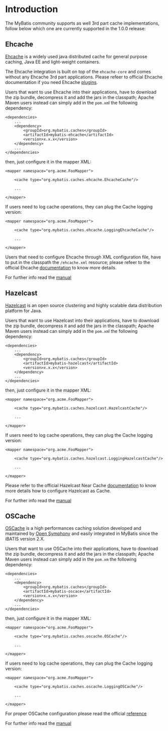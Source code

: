# Introduction #

The MyBatis community supports as well 3rd part cache implementations, follow below which one are currently supported in the 1.0.0 release:


## Ehcache ##

[Ehcache](http://ehcache.org/) is a widely used java distributed cache for general purpose caching, Java EE and light-weight containers.

The Ehcache integration is built on top of the `ehcache-core` and comes without any Ehcache 3rd part applications. Please refeer to official Ehcache documentation if you need Ehcache [plugins](http://ehcache.org/documentation/index.html).

Users that want to use Ehcache into their applications, have to download the zip bundle, decompress it and add the jars in the classpath; Apache Maven users instead can simply add in the `pom.xm`l the following dependency:

```
<dependencies>
    ...
    <dependency>
        <groupId>org.mybatis.caches</groupId>
        <artifactId>mybatis-ehcache</artifactId>
        <version>x.x.x</version>
    </dependency>
    ...
</dependencies>
```

then, just configure it in the mapper XML:

```
<mapper namespace="org.acme.FooMapper">

    <cache type="org.mybatis.caches.ehcache.EhcacheCache"/>

    ...

</mapper>
```

If users need to log cache operations, they can plug the Cache logging version:

```
<mapper namespace="org.acme.FooMapper">

    <cache type="org.mybatis.caches.ehcache.LoggingEhcacheCache"/>

    ...

</mapper>
```

Users that need to configure Ehcache through XML configuration file, have to put in the classpath the `/ehcache.xml` resource; please refeer to the official Ehcache [documentation](http://ehcache.org/documentation/configuration.html) to know more details.

For further info read the [manual](http://mybatis.github.io/ehcache-cache/)

## Hazelcast ##

[Hazelcast](http://www.hazelcast.com) is an open source clustering and highly scalable data distribution platform for Java.

Users that want to use Hazelcast into their applications, have to download the zip bundle, decompress it and add the jars in the classpath; Apache Maven users instead can simply add in the `pom.xm`l the following dependency:

```
<dependencies>
    ...
    <dependency>
        <groupId>org.mybatis.caches</groupId>
        <artifactId>mybatis-hazelcast</artifactId>
        <version>x.x.x</version>
    </dependency>
    ...
</dependencies>
```

then, just configure it in the mapper XML:

```
<mapper namespace="org.acme.FooMapper">

    <cache type="org.mybatis.caches.hazelcast.HazelcastCache"/>

    ...

</mapper>
```

If users need to log cache operations, they can plug the Cache logging version:

```
<mapper namespace="org.acme.FooMapper">

    <cache type="org.mybatis.caches.hazelcast.LoggingHazelcastCache"/>

    ...

</mapper>
```

Please refer to the official Hazelcast Near Cache [documentation](http://www.hazelcast.com/documentation.jsp#MapNearCache) to know more details how to configure Hazelcast as Cache.

For further info read the [manual](http://mybatis.github.io/hazelcast-cache/)

## OSCache ##

[OSCache](http://www.opensymphony.com/oscache/) is a high performances caching solution developed and maintained by [Open Symphony](http://www.opensymphony.com/) and easily integrated in MyBatis since the iBATIS version 2.X.

Users that want to use OSCache into their applications, have to download the zip bundle, decompress it and add the jars in the classpath; Apache Maven users instead can simply add in the `pom.xm` the following dependency:

```
<dependencies>
    ...
    <dependency>
        <groupId>org.mybatis.caches</groupId>
        <artifactId>mybatis-oscace</artifactId>
        <version>x.x.x</version>
    </dependency>
    ...
</dependencies>
```

then, just configure it in the mapper XML:

```
<mapper namespace="org.acme.FooMapper">

    <cache type="org.mybatis.caches.oscache.OSCache"/>

    ...

</mapper>
```

If users need to log cache operations, they can plug the Cache logging version:

```
<mapper namespace="org.acme.FooMapper">

    <cache type="org.mybatis.caches.oscache.LoggingOSCache"/>

    ...

</mapper>
```

For proper OSCache configuration please read the official [reference](http://wiki.opensymphony.com/display/CACHE/Configuration)

For further info read the [manual](http://mybatis.github.io/oscache-cache/)